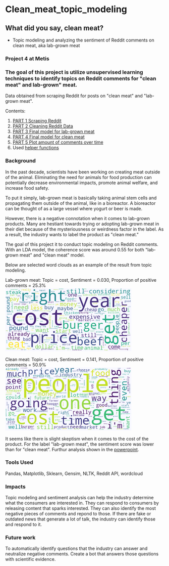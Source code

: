 # Clean_meat_topic_modeling
## What did you say, clean meat? 
- Topic modeling and analyzing the sentiment of Reddit comments on clean meat, aka lab-grown meat
### Project 4 at Metis

### The goal of this project is utilize unsupervised learning techniques to identify topics on Reddit comments for "clean meat" and lab-grown" meat.
Data obtained from scraping Reddit for posts on "clean meat" and "lab-grown meat".

Contents:
1. [PART 1 Scraping Reddit](https://github.com/chennat811/Clean_meat_topic_modeling/blob/main/Project4_PART1_Scrape_Reddit.ipynb)
2. [PART 2 Cleaning Reddit Data](https://github.com/chennat811/Clean_meat_topic_modeling/blob/main/Project4_PART2_Cleaning_Reddit_Data.ipynb)
3. [PART 3 Final model for lab-grown meat](https://github.com/chennat811/Clean_meat_topic_modeling/blob/main/Project4_PART3_FinalModel_LabGrown.ipynb)
4. [PART 4 Final model for clean meat](https://github.com/chennat811/Clean_meat_topic_modeling/blob/main/Project4_PART4_FinalModel_CleanMeat.ipynb)
5. [PART 5 Plot amount of comments over time](https://github.com/chennat811/Clean_meat_topic_modeling/blob/main/Project4_PART5-Amount_comments_over_time.ipynb)
6. Used [helper functions](https://github.com/chennat811/Clean_meat_topic_modeling/blob/main/helper_functions.py)

### Background
In the past decade, scientists have been working on creating meat outside of the animal. Eliminating the need for animals for food production can potentially decrease environmental impacts, promote animal welfare, and increase food safety. 

To put it simply, lab-grown meat is basically taking animal stem cells and propagating them outside of the animal, like in a bioreactor. A bioreactor can be thought of as a large vessel where yogurt or beer is made. 

However, there is a negative connotation when it comes to lab-grown products. Many are hestiant towards trying or adopting lab-grown meat in their diet because of the mysteriousness or weirdness factor in the label. As a result, the industry wants to label the product as "clean meat."

The goal of this project it to conduct topic modeling on Reddit comments. With an LDA model, the coherence score was around 0.55 for both "lab-grown meat" and "clean meat" model. 

Below are selected word clouds as an example of the result from topic modeling.

Lab-grown meat: Topic = cost, Sentiment =  0.030, Proportion of positive comments = 25.3%
![Cost](https://github.com/chennat811/Clean_meat_topic_modeling/blob/main/Final_Wordclouds/wordcloud_9_top1.png)

Clean meat: Topic = cost, Sentiment = 0.141, Proportion of positive comments = 50.9%
![Cost](https://github.com/chennat811/Clean_meat_topic_modeling/blob/main/Final_Wordclouds/wordcloud_clean_top1.png)

It seems like there is slight skeptism when it comes to the cost of the product. For the label "lab-grown meat", the sentiment score was lower than for "clean meat". Furthur analysis shown in the [powerpoint](https://github.com/chennat811/Clean_meat_topic_modeling/blob/main/Project_4.pdf).

### Tools Used
Pandas, Matplotlib, Sklearn, Gensim, NLTK, Reddit API, wordcloud

### Impacts
Topic modeling and sentiment analysis can help the industry determine what the consumers are interested in. They can respond to consumers by releasing content that sparks interested. They can also identify the most negative pieces of comments and repond to those. If there are fake or outdated news that generate a lot of talk, the industry can identify those and respond to it. 

### Future work
To automatically identify questions that the industry can answer and neutralize negative comments. Create a bot that answers those questions with scientific evidence.
